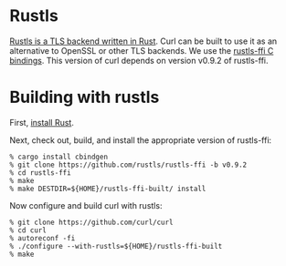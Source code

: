 # Rustls

[Rustls is a TLS backend written in Rust](https://docs.rs/rustls/). Curl can
be built to use it as an alternative to OpenSSL or other TLS backends. We use
the [rustls-ffi C bindings](https://github.com/rustls/rustls-ffi/). This
version of curl depends on version v0.9.2 of rustls-ffi.

# Building with rustls

First, [install Rust](https://rustup.rs/).

Next, check out, build, and install the appropriate version of rustls-ffi:

    % cargo install cbindgen
    % git clone https://github.com/rustls/rustls-ffi -b v0.9.2
    % cd rustls-ffi
    % make
    % make DESTDIR=${HOME}/rustls-ffi-built/ install

Now configure and build curl with rustls:

    % git clone https://github.com/curl/curl
    % cd curl
    % autoreconf -fi
    % ./configure --with-rustls=${HOME}/rustls-ffi-built
    % make

